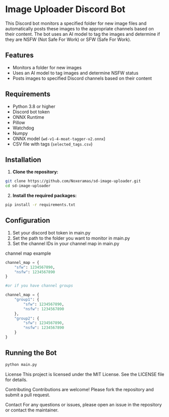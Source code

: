 # Image Uploader Discord Bot

This Discord bot monitors a specified folder for new image files and automatically posts these images to the appropriate channels based on their content. The bot uses an AI model to tag the images and determine if they are NSFW (Not Safe For Work) or SFW (Safe For Work).

## Features

- Monitors a folder for new images
- Uses an AI model to tag images and determine NSFW status
- Posts images to specified Discord channels based on their content

## Requirements

- Python 3.8 or higher
- Discord bot token
- ONNX Runtime
- Pillow
- Watchdog
- Numpy
- ONNX model (`wd-v1-4-moat-tagger-v2.onnx`)
- CSV file with tags (`selected_tags.csv`)

## Installation

1. **Clone the repository:**

```bash
git clone https://github.com/Noxeramas/sd-image-uploader.git
cd sd-image-uploader
```

2. **Install the required packages:**

```bash
pip install -r requirements.txt
```

## Configuration

1. Set your discord bot token in main.py
2. Set the path to the folder you want to monitor in main.py
3. Set the channel IDs in your channel map in main.py

channel map example
```python
channel_map = {
    "sfw": 1234567890,
    "nsfw": 1234567890
}

#or if you have channel groups

channel_map = {
    "group1": {
        "sfw": 1234567890,
        "nsfw": 1234567890
    },
    "group2": {
        "sfw": 1234567890,
        "nsfw": 1234567890
    }
}
```

## Running the Bot

```bash
python main.py
```

License
This project is licensed under the MIT License. See the LICENSE file for details.

Contributing
Contributions are welcome! Please fork the repository and submit a pull request.

Contact
For any questions or issues, please open an issue in the repository or contact the maintainer.